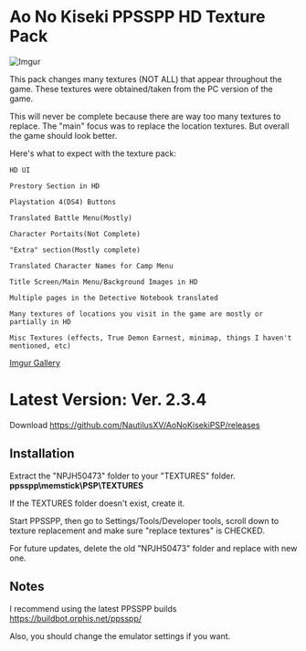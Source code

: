 # Ao No Kiseki PPSSPP HD Texture Pack
![Imgur](https://i.imgur.com/8qzQIi6.png)

This pack changes many textures (NOT ALL) that appear throughout the game. These textures were obtained/taken from the PC version of the game.

This will never be complete because there are way too many textures to replace. The "main" focus was to replace the location textures. But overall the game should look better.

Here's what to expect with the texture pack:
```
HD UI

Prestory Section in HD

Playstation 4(DS4) Buttons

Translated Battle Menu(Mostly)

Character Portaits(Not Complete)

"Extra" section(Mostly complete)

Translated Character Names for Camp Menu

Title Screen/Main Menu/Background Images in HD

Multiple pages in the Detective Notebook translated

Many textures of locations you visit in the game are mostly or partially in HD

Misc Textures (effects, True Demon Earnest, minimap, things I haven't mentioned, etc)
```
[Imgur Gallery](https://imgur.com/a/hNzzp)

# Latest Version: Ver. 2.3.4
Download https://github.com/NautilusXV/AoNoKisekiPSP/releases


## Installation
Extract the "NPJH50473" folder to your "TEXTURES" folder. **ppsspp\memstick\PSP\TEXTURES**

If the TEXTURES folder doesn't exist, create it.

Start PPSSPP, then go to Settings/Tools/Developer tools, scroll down to texture replacement and make sure "replace textures" is CHECKED.

For future updates, delete the old "NPJH50473" folder and replace with new one.


## Notes
I recommend using the latest PPSSPP builds https://buildbot.orphis.net/ppsspp/

Also, you should change the emulator settings if you want.
